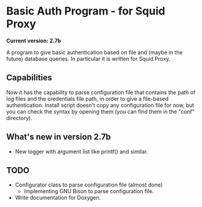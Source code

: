 Basic Auth Program - for Squid Proxy
=======================

**Current version: 2.7b**

A program to give basic authentication based on file and (maybe in the future) database queries. In particular it is written for Squid Proxy.

Capabilities
-----

Now it has the capability to parse configuration file that contains the path of log files and the credentials file path, in order to give a file-based authentication.
Install script doesn't copy any configuration file for now, but you can check the syntax by opening them (you can find them in the "conf" directory).

What's new in version 2.7b
-----

* New logger with argument list like printf() and similar.

TODO
-----

* Configurator class to parse configuration file (almost done)
  * Implementing GNU Bison to parse configuration file.
* Write documentation for Doxygen.
